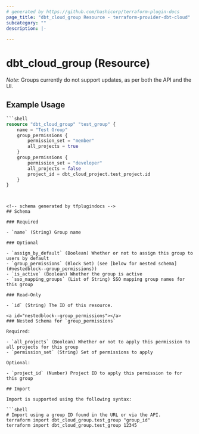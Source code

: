 ```yaml
---
# generated by https://github.com/hashicorp/terraform-plugin-docs
page_title: "dbt_cloud_group Resource - terraform-provider-dbt-cloud"
subcategory: ""
description: |-
  
---
```


# dbt_cloud_group (Resource)

*Note*: Groups currently do not support updates, as per both the API and the UI.

## Example Usage

```terraform
```shell
resource "dbt_cloud_group" "test_group" {
    name = "Test Group"
    group_permissions {
        permission_set = "member"
        all_projects = true
    }
    group_permissions {
        permission_set = "developer"
        all_projects = false
        project_id = dbt_cloud_project.test_project.id
    }
}
```
```


<!-- schema generated by tfplugindocs -->
## Schema

### Required

- `name` (String) Group name

### Optional

- `assign_by_default` (Boolean) Whether or not to assign this group to users by default
- `group_permissions` (Block Set) (see [below for nested schema](#nestedblock--group_permissions))
- `is_active` (Boolean) Whether the group is active
- `sso_mapping_groups` (List of String) SSO mapping group names for this group

### Read-Only

- `id` (String) The ID of this resource.

<a id="nestedblock--group_permissions"></a>
### Nested Schema for `group_permissions`

Required:

- `all_projects` (Boolean) Whether or not to apply this permission to all projects for this group
- `permission_set` (String) Set of permissions to apply

Optional:

- `project_id` (Number) Project ID to apply this permission to for this group

## Import

Import is supported using the following syntax:

```shell
# Import using a group ID found in the URL or via the API.
terraform import dbt_cloud_group.test_group "group_id"
terraform import dbt_cloud_group.test_group 12345
```
